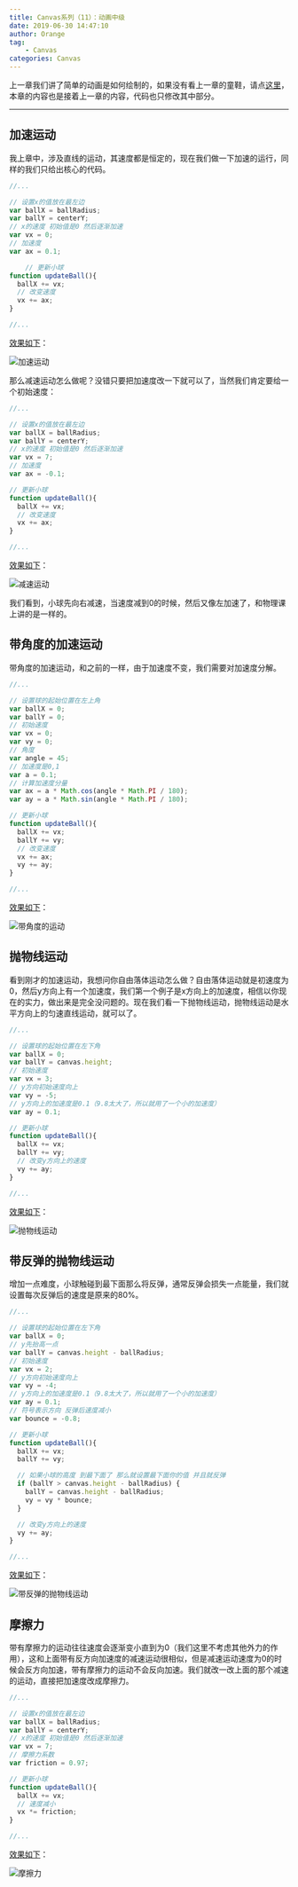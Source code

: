 ```yaml
---
title: Canvas系列（11）：动画中级
date: 2019-06-30 14:47:10
author: Orange
tag:
	- Canvas
categories: Canvas
---
```


上一章我们讲了简单的动画是如何绘制的，如果没有看上一章的童鞋，请点[这里](/2019/06/30/Canvas系列（10）：动画初级/#more)，本章的内容也是接着上一章的内容，代码也只修改其中部分。

----

## 加速运动 ##

我上章中，涉及直线的运动，其速度都是恒定的，现在我们做一下加速的运行，同样的我们只给出核心的代码。

```JavaScript
//...

// 设置x的值放在最左边
var ballX = ballRadius;
var ballY = centerY;
// x的速度 初始值是0 然后逐渐加速
var vx = 0;
// 加速度
var ax = 0.1;

    // 更新小球
function updateBall(){
  ballX += vx;
  // 改变速度
  vx += ax;
}

//...
```

[效果如下](https://canvas-demo.kai666666.top/11/01.html)：

![加速运动](1.gif)

那么减速运动怎么做呢？没错只要把加速度改一下就可以了，当然我们肯定要给一个初始速度：

```JavaScript
//...

// 设置x的值放在最左边
var ballX = ballRadius;
var ballY = centerY;
// x的速度 初始值是0 然后逐渐加速
var vx = 7;
// 加速度
var ax = -0.1;

// 更新小球
function updateBall(){
  ballX += vx;
  // 改变速度
  vx += ax;
}

//...
```

[效果如下](https://canvas-demo.kai666666.top/11/02.html)：

![减速运动](2.gif)

我们看到，小球先向右减速，当速度减到0的时候，然后又像左加速了，和物理课上讲的是一样的。

## 带角度的加速运动 ##

带角度的加速运动，和之前的一样，由于加速度不变，我们需要对加速度分解。

```JavaScript
//...

// 设置球的起始位置在左上角
var ballX = 0;
var ballY = 0;
// 初始速度
var vx = 0;
var vy = 0;
// 角度
var angle = 45;
// 加速度是0,1
var a = 0.1;
// 计算加速度分量
var ax = a * Math.cos(angle * Math.PI / 180);
var ay = a * Math.sin(angle * Math.PI / 180);

// 更新小球
function updateBall(){
  ballX += vx;
  ballY += vy;
  // 改变速度
  vx += ax;
  vy += ay;
}

//...
```

[效果如下](https://canvas-demo.kai666666.top/11/03.html)：

![带角度的运动](3.gif)

## 抛物线运动 ##

看到刚才的加速运动，我想问你自由落体运动怎么做？自由落体运动就是初速度为0，然后y方向上有一个加速度，我们第一个例子是x方向上的加速度，相信以你现在的实力，做出来是完全没问题的。现在我们看一下抛物线运动，抛物线运动是水平方向上的匀速直线运动，就可以了。

```JavaScript
//...

// 设置球的起始位置在左下角
var ballX = 0;
var ballY = canvas.height;
// 初始速度
var vx = 3;
// y方向初始速度向上
var vy = -5;
// y方向上的加速度是0.1（9.8太大了，所以就用了一个小的加速度）
var ay = 0.1;

// 更新小球
function updateBall(){
  ballX += vx;
  ballY += vy;
  // 改变y方向上的速度
  vy += ay;
}

//...
```

[效果如下](https://canvas-demo.kai666666.top/11/04.html)：

![抛物线运动](4.gif)

## 带反弹的抛物线运动 ##

增加一点难度，小球触碰到最下面那么将反弹，通常反弹会损失一点能量，我们就设置每次反弹后的速度是原来的80%。

```JavaScript
//...

// 设置球的起始位置在左下角
var ballX = 0;
// y先抬高一点
var ballY = canvas.height - ballRadius;
// 初始速度
var vx = 2;
// y方向初始速度向上
var vy = -4;
// y方向上的加速度是0.1（9.8太大了，所以就用了一个小的加速度）
var ay = 0.1;
// 符号表示方向 反弹后速度减小
var bounce = -0.8;

// 更新小球
function updateBall(){
  ballX += vx;
  ballY += vy;

  // 如果小球的高度 到最下面了 那么就设置最下面你的值 并且就反弹
  if (ballY > canvas.height - ballRadius) {
    ballY = canvas.height - ballRadius;
    vy = vy * bounce;
  }

  // 改变y方向上的速度
  vy += ay;
}

//...
```

[效果如下](https://canvas-demo.kai666666.top/11/05.html)：

![带反弹的抛物线运动](5.gif)

## 摩擦力 ##

带有摩擦力的运动往往速度会逐渐变小直到为0（我们这里不考虑其他外力的作用），这和上面带有反方向加速度的减速运动很相似，但是减速运动速度为0的时候会反方向加速，带有摩擦力的运动不会反向加速。我们就改一改上面的那个减速的运动，直接把加速度改成摩擦力。

```JavaScript
//...

// 设置x的值放在最左边
var ballX = ballRadius;
var ballY = centerY;
// x的速度 初始值是0 然后逐渐加速
var vx = 7;
// 摩擦力系数
var friction = 0.97;

// 更新小球
function updateBall(){
  ballX += vx;
  // 速度减小
  vx *= friction;
}

//...
```

[效果如下](https://canvas-demo.kai666666.top/11/06.html)：

![摩擦力](6.gif)
